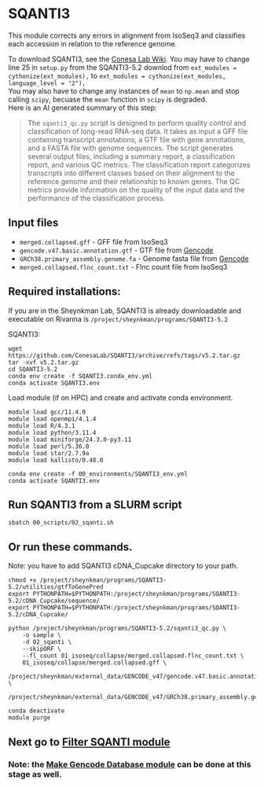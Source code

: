 # SQANTI3 <br />
This module corrects any errors in alignment from IsoSeq3 and classifies each accession in relation to the reference genome. <br />

To download SQANTI3, see the [Conesa Lab Wiki](https://github.com/ConesaLab/SQANTI3/wiki/Dependencies-and-installation).
You may have to change line 25 in `setup.py` from the SQANTI3-5.2 downlod from `ext_modules = cythonize(ext_modules),` to `ext_modules = cythonize(ext_modules, language_level = "2"),` <br />
You may also have to change any instances of `mean` to `np.mean` and stop calling `scipy`, becuase the `mean` function in `scipy` is degraded. <br />
Here is an AI generated summary of this step: <br />
> The `sqanti3_qc.py` script is designed to perform quality control and classification of long-read RNA-seq data. It takes as input a GFF file containing transcript annotations, a GTF file with gene annotations, and a FASTA file with genome sequences. The script generates several output files, including a summary report, a classification report, and various QC metrics. The classification report categorizes transcripts into different classes based on their alignment to the reference genome and their relationship to known genes. The QC metrics provide information on the quality of the input data and the performance of the classification process.
## Input files <br />
- `merged.collapsed.gff` - GFF file from IsoSeq3 <br />
- `gencode.v47.basic.annotation.gtf` - GTF file from [Gencode](https://www.gencodegenes.org/) <br />
- `GRCh38.primary_assembly.genome.fa` - Genome fasta file from [Gencode](https://www.gencodegenes.org/) <br />
- `merged.collapsed.flnc_count.txt` - Flnc count file from IsoSeq3 <br />

## Required installations: <br />
If you are in the Sheynkman Lab, SQANTI3 is already downloadable and executable on Rivanna is `/project/sheynkman/programs/SQANTI3-5.2` <br />

SQANTI3: <br />
```
wget https://github.com/ConesaLab/SQANTI3/archive/refs/tags/v5.2.tar.gz
tar -xvf v5.2.tar.gz
cd SQANTI3-5.2
conda env create -f SQANTI3.conda_env.yml
conda activate SQANTI3.env
```
Load module (if on HPC) and create and activate conda environment. <br />
```
module load gcc/11.4.0
module load openmpi/4.1.4
module load R/4.3.1 
module load python/3.11.4 
module load miniforge/24.3.0-py3.11
module load perl/5.36.0 
module load star/2.7.9a 
module load kallisto/0.48.0

conda env create -f 00_environments/SQANTI3_env.yml
conda activate SQANTI3.env
```

## Run SQANTI3 from a SLURM script <br />
```
sbatch 00_scripts/02_sqanti.sh
```
## Or run these commands. <br />
Note: you have to add SQANTI3 cDNA_Cupcake directory to your path. <br />
```
chmod +x /project/sheynkman/programs/SQANTI3-5.2/utilities/gtfToGenePred
export PYTHONPATH=$PYTHONPATH:/project/sheynkman/programs/SQANTI3-5.2/cDNA_Cupcake/sequence/
export PYTHONPATH=$PYTHONPATH:/project/sheynkman/programs/SQANTI3-5.2/cDNA_Cupcake/

python /project/sheynkman/programs/SQANTI3-5.2/sqanti3_qc.py \
    -o sample \
    -d 02_sqanti \
    --skipORF \
    --fl_count 01_isoseq/collapse/merged.collapsed.flnc_count.txt \
    01_isoseq/collapse/merged.collapsed.gff \
    /project/sheynkman/external_data/GENCODE_v47/gencode.v47.basic.annotation.gtf \
    /project/sheynkman/external_data/GENCODE_v47/GRCh38.primary_assembly.genome.fa

conda deactivate
module purge
```

## Next go to [Filter SQANTI module](https://github.com/efwatts/LRP_Troubleshooting/tree/main/03_filter_sqanti)
### Note: the [Make Gencode Database module](https://github.com/efwatts/LRP_Troubleshooting/tree/main/02_make_gencode_database) can be done at this stage as well. 

